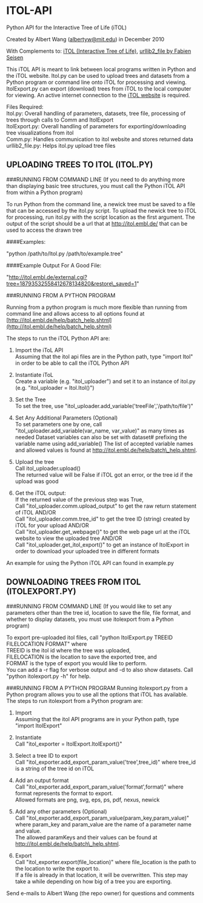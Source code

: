 ITOL-API
========

Python API for the Interactive Tree of Life (iTOL)

Created by Albert Wang (albertyw@mit.edu) in December 2010

With Complements to: [iTOL (Interactive Tree of Life)](http://itol.embl.de/), [urllib2\_file by Fabien Seisen](https://github.com/seisen/urllib2_file)

This iTOL API is meant to link between local programs written in Python and the iTOL website.  Itol.py can be used to upload trees and datasets from a Python program or command line onto iTOL for processing and viewing.  ItolExport.py can export (download) trees from iTOL to the local computer for viewing.  An active internet connection to the [iTOL website](http://itol.embl.de/) is required.
  
Files Required:  
Itol.py: Overall handling of parameters, datasets, tree file, processing of trees through calls to Comm and ItolExport  
ItolExport.py: Overall handling of parameters for exporting/downloading tree visualizations from itol  
Comm.py: Handles communication to itol website and stores returned data  
urllib2\_file.py: Helps itol.py upload tree files  

UPLOADING TREES TO ITOL (ITOL.PY)
----------------------------------------------------------------
###RUNNING FROM COMMAND LINE
(If you need to do anything more than displaying basic tree structures, you must call the Python iTOL API from within a Python program)  

To run Python from the command line, a newick tree must be saved to a file that can be accessed by the itol.py script.  To upload the newick tree to iTOL for processing, run itol.py with the script location as the first argument.  The output of the script should be a url that at http://itol.embl.de/ that can be used to access the drawn tree

####Examples:

"python /path/to/Itol.py /path/to/example.tree"

####Example Output For A Good File:

"http://itol.embl.de/external.cgi?tree=18793532558412678134820&restore\_saved=1"


###RUNNING FROM A PYTHON PROGRAM

Running from a python program is much more flexible than running from command line and allows access to all options found at [http://itol.embl.de/help/batch_help.shtml](http://itol.embl.de/help/batch_help.shtml)

The steps to run the iTOL Python API are:

1.  Import the iToL API  
Assuming that the itol api files are in the Python path, type "import Itol" in order to be able to call the iTOL Python API

2.  Instantiate iToL  
Create a variable (e.g. "itol\_uploader") and set it to an instance of itol.py (e.g. "itol\_uploader = Itol.Itol()")

3.  Set the Tree  
To set the tree, use "itol\_uploader.add\_variable('treeFile','/path/to/file')" 

4.  Set Any Additional Parameters (Optional)  
To set parameters one by one, call "itol\_uploader.add\_variable(var\_name, var\_value)" as many times as needed
Dataset variables can also be set with dataset# prefixing the variable name using add\_variable()
The list of accepted variable names and allowed values is found at http://itol.embl.de/help/batch\_help.shtml.  

5.  Upload the tree  
Call itol\_uploader.upload()  
The returned value will be False if iTOL got an error, or the tree id if the upload was good

6.  Get the iTOL output:  
If the returned value of the previous step was True,  
Call "itol\_uploader.comm.upload\_output" to get the raw return statement of iTOL AND/OR  
Call "itol\_uploader.comm.tree\_id" to get the tree ID (string) created by iTOL for your upload AND/OR  
Call "itol\_uploader.get\_webpage()" to get the web page url at the iTOL website to view the uploaded tree AND/OR  
Call "itol\_uploader.get\_itol\_export()" to get an instance of ItolExport in order to download your uploaded tree in different formats

An example for using the Python iTOL API can found in example.py

DOWNLOADING TREES FROM ITOL (ITOLEXPORT.PY)
---------------------------------------------
###RUNNING FROM COMMAND LINE
(If you would like to set any parameters other than the tree id, 
location to save the file, file format, and whether to display datasets, 
you must use itolexport from a Python program)

To export pre-uploaded itol files, call "python ItolExport.py TREEID FILELOCATION FORMAT" where  
TREEID is the itol id where the tree was uploaded,  
FILELOCATION is the location to save the exported tree, and  
FORMAT is the type of export you would like to perform.  
You can add a -r flag for verbose output and -d to also show datasets.  Call "python itolexport.py -h" for help.  

###RUNNING FROM A PYTHON PROGRAM
Running itolexport.py from a Python program allows you to use all the options that iTOL has available.  
The steps to run itolexport from a Python program are:

1.  Import  
Assuming that the itol API programs are in your Python path, type "import ItolExport"

2.  Instantiate  
Call "itol\_exporter = ItolExport.ItolExport()"

3.  Select a tree ID to export  
Call "itol\_exporter.add\_export\_param\_value('tree',tree\_id)" where tree\_id is a string of the tree id on iTOL

4.  Add an output format  
Call "itol\_exporter.add\_export\_param\_value('format',format)" where format represents the format to export.  
Allowed formats are png, svg, eps, ps, pdf, nexus, newick

5.  Add any other parameters (Optional)  
Call "itol\_exporter.add\_export\_param\_value(param\_key,param\_value)" where param\_key and param\_value are the name of a parameter name and value.  
The allowed paramKeys and their values can be found at http://itol.embl.de/help/batch\_help.shtml.

6.  Export  
Call "itol\_exporter.export(file\_location)" where file\_location is the path to the location to write the export to.  
If a file is already in that location, it will be overwritten.  This step may take a while depending on how big of a tree you are exporting.  



Send e-mails to Albert Wang (the repo owner) for questions and comments